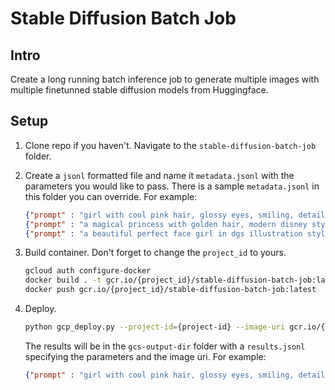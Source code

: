 # Stable Diffusion Batch Job

## Intro

Create a long running batch inference job to generate multiple images with multiple finetunned stable diffusion models from Huggingface.

## Setup

1. Clone repo if you haven't. Navigate to the `stable-diffusion-batch-job` folder.
1. Create a `jsonl` formatted file and name it `metadata.jsonl` with the parameters you would like to pass. There is a sample `metadata.jsonl` in this folder you can override. For example:

    ```json
    {"prompt" : "girl with cool pink hair, glossy eyes, smiling, detailed", "negative_prompt" : "realistic, bad fingers, bad hands, bad anatomy, missing fingers, mutant hands", "num_images" : 4, "scale" : 12.0, "model_id" : "Linaqruf/anything-v3.0"}
    {"prompt" : "a magical princess with golden hair, modern disney style", "negative_prompt" : "realistic, bad fingers, bad hands, bad anatomy, missing fingers, mutant hands", "num_images" : 4, "scale" : 7.5, "model_id" : "nitrosocke/mo-di-diffusion"}
    {"prompt" : "a beautiful perfect face girl in dgs illustration style, Anime fine details portrait of school girl in front of modern tokyo city landscape on the background deep bokeh, anime masterpiece, 8k, sharp high quality anime", "negative_prompt" : "realistic, bad fingers, bad hands, bad anatomy, missing fingers, mutant hands", "num_images" : 4, "scale" : 7.5, "model_id" : "DGSpitzer/Cyberpunk-Anime-Diffusion"}
    ```

1. Build container. Don't forget to change the `project_id` to yours.

    ```bash
    gcloud auth configure-docker
    docker build . -t gcr.io/{project_id}/stable-diffusion-batch-job:latest
    docker push gcr.io/{project_id}/stable-diffusion-batch-job:latest
    ```

1. Deploy.

    ```bash
    python gcp_deploy.py --project-id={project-id} --image-uri gcr.io/{project-id}/stable-diffusion-batch-job:latest --gcs-output-dir=gs://{project-id}-bucket/stable-diffusion-batch-job-results --hf-token={huggingface_token}
    ```

    The results will be in the `gcs-output-dir` folder with a `results.jsonl` specifying the parameters and the image uri. For example:

    ```json
    {"prompt" : "girl with cool pink hair, glossy eyes, smiling, detailed", "negative_prompt" : "realistic, bad fingers, bad hands, bad anatomy, missing fingers, mutant hands", "num_images" : 4, "scale" : 12.0, "model_id" : "Linaqruf/anything-v3.0", "image_uris" : ["gs://{project-id}-bucket/stable-diffusion-batch-job-results/4hgu43jd.png", "gs://{project-id}-bucket/stable-diffusion-batch-job-results/4hgu48jd.png"]}
    ```
